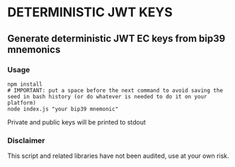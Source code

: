 # DETERMINISTIC JWT KEYS

## Generate deterministic JWT EC keys from bip39 mnemonics

### Usage
```
npm install
# IMPORTANT: put a space before the next command to avoid saving the seed in bash history (or do whatever is needed to do it on your platform)
node index.js "your bip39 mnemonic"
```

Private and public keys will be printed to stdout

### Disclaimer
This script and related libraries have not been audited, use at your own risk.